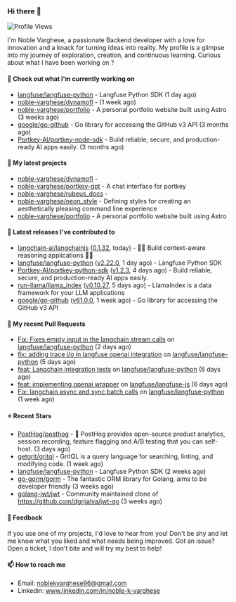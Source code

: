 ### Hi there 👋
![Profile Views](https://komarev.com/ghpvc/?username=noble-varghese&label=PROFILE+VIEWS)

I'm Noble Varghese, a passionate Backend developer with a love for innovation and a knack for turning ideas into reality. My profile is a glimpse into my journey of exploration, creation, and continuous learning. Curious about what I have been working on ?


#### 👷 Check out what I'm currently working on

- [langfuse/langfuse-python](https://github.com/langfuse/langfuse-python) - Langfuse Python SDK (1 day ago)
- [noble-varghese/dynamofl](https://github.com/noble-varghese/dynamofl) -  (1 week ago)
- [noble-varghese/portfolio](https://github.com/noble-varghese/portfolio) - A personal portfolio website built using Astro (3 weeks ago)
- [google/go-github](https://github.com/google/go-github) - Go library for accessing the GitHub v3 API (3 months ago)
- [Portkey-AI/portkey-node-sdk](https://github.com/Portkey-AI/portkey-node-sdk) - Build reliable, secure, and production-ready AI apps easily. (3 months ago)

#### 🌱 My latest projects

- [noble-varghese/dynamofl](https://github.com/noble-varghese/dynamofl) - 
- [noble-varghese/portkey-gpt](https://github.com/noble-varghese/portkey-gpt) - A chat interface for portkey
- [noble-varghese/rubeus_docs](https://github.com/noble-varghese/rubeus_docs) - 
- [noble-varghese/neon_style](https://github.com/noble-varghese/neon_style) - Defining styles for creating an aesthetically pleasing command line experience
- [noble-varghese/portfolio](https://github.com/noble-varghese/portfolio) - A personal portfolio website built using Astro

#### 🔭 Latest releases I've contributed to

- [langchain-ai/langchainjs](https://github.com/langchain-ai/langchainjs) ([0.1.32](https://github.com/langchain-ai/langchainjs/releases/tag/0.1.32), today) - 🦜🔗 Build context-aware reasoning applications 🦜🔗
- [langfuse/langfuse-python](https://github.com/langfuse/langfuse-python) ([v2.22.0](https://github.com/langfuse/langfuse-python/releases/tag/v2.22.0), 1 day ago) - Langfuse Python SDK
- [Portkey-AI/portkey-python-sdk](https://github.com/Portkey-AI/portkey-python-sdk) ([v1.2.3](https://github.com/Portkey-AI/portkey-python-sdk/releases/tag/v1.2.3), 4 days ago) - Build reliable, secure, and production-ready AI apps easily.
- [run-llama/llama_index](https://github.com/run-llama/llama_index) ([v0.10.27](https://github.com/run-llama/llama_index/releases/tag/v0.10.27), 5 days ago) - LlamaIndex is a data framework for your LLM applications
- [google/go-github](https://github.com/google/go-github) ([v61.0.0](https://github.com/google/go-github/releases/tag/v61.0.0), 1 week ago) - Go library for accessing the GitHub v3 API

#### 🔨 My recent Pull Requests

- [Fix: Fixes empty input in the langchain stream calls](https://github.com/langfuse/langfuse-python/pull/538) on [langfuse/langfuse-python](https://github.com/langfuse/langfuse-python) (2 days ago)
- [fix: adding trace i/o in langfuse openai integration](https://github.com/langfuse/langfuse-python/pull/532) on [langfuse/langfuse-python](https://github.com/langfuse/langfuse-python) (5 days ago)
- [feat: Langchain integration tests](https://github.com/langfuse/langfuse-python/pull/527) on [langfuse/langfuse-python](https://github.com/langfuse/langfuse-python) (6 days ago)
- [feat: implementing openai wrapper](https://github.com/langfuse/langfuse-js/pull/114) on [langfuse/langfuse-js](https://github.com/langfuse/langfuse-js) (6 days ago)
- [Fix: langchain async and sync batch calls](https://github.com/langfuse/langfuse-python/pull/518) on [langfuse/langfuse-python](https://github.com/langfuse/langfuse-python) (1 week ago)


#### ⭐ Recent Stars

- [PostHog/posthog](https://github.com/PostHog/posthog) - 🦔 PostHog provides open-source product analytics, session recording, feature flagging and A/B testing that you can self-host. (3 days ago)
- [getgrit/gritql](https://github.com/getgrit/gritql) - GritQL is a query language for searching, linting, and modifying code. (1 week ago)
- [langfuse/langfuse-python](https://github.com/langfuse/langfuse-python) - Langfuse Python SDK (2 weeks ago)
- [go-gorm/gorm](https://github.com/go-gorm/gorm) - The fantastic ORM library for Golang, aims to be developer friendly (3 weeks ago)
- [golang-jwt/jwt](https://github.com/golang-jwt/jwt) - Community maintained clone of https://github.com/dgrijalva/jwt-go (3 weeks ago)

#### 💬 Feedback

If you use one of my projects, I'd love to hear from you! Don't be shy and let me know what you liked and what needs being improved. Got an issue? Open a ticket, I don't bite and will try my best to help!

#### 📫 How to reach me

- Email: noblekvarghese96@gmail.com
- Linkedin: www.linkedin.com/in/noble-k-varghese
